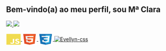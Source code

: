 ## Bem-vindo(a) ao meu perfil, sou Mª Clara
 
 <div>
   <a href="https://github.com/MariaClara-1005">
   <img height="180em" src="https://github-readme-stats.vercel.app/api?username=MariaClara-1005&show_icons=true&theme=tokyonight&include_all_commits=true&count_private=true"/>
   <img height="180em" src="https://github-readme-stats.vercel.app/api/top-langs/?username=MariaClara-1005&layout=compact&langs_count=6&theme=tokyonight"/>

</div>
<div style="display: inline_block"><br>
  <img align="center" alt="Js" height="30" width="40" src="https://raw.githubusercontent.com/devicons/devicon/master/icons/javascript/javascript-plain.svg ">
  <img align="center" alt="HTML" height="30" width="40" src="https://raw.githubusercontent.com/devicons/devicon/master/icons/html5/html5-original.svg ">
  <img align="center" alt="CSS" height="30" width="40" src="https://raw.githubusercontent.com/devicons/devicon/master/icons/css3/css3-original.svg ">
 <img align="center" alt="Evellyn-css" height="50" width="40" src="https://cdn.jsdelivr.net/gh/devicons/devicon/icons/python/python-original.svg ">
 
</div>
 
 <br>
 
<div>
  <!--<a href="https://www.linkedin.com/in/" target="_blank"><img src="https://img.shields.io/badge/-LinkedIn-%230077B5?style= for-the-badge&logo=linkedin&logoColor=white" target="_blank"></a>-->
 
 <!-- ![Animação de cobra](https://github.com/MariaClara-1005/MariaClara-1005/blob/output/github-contribution-grid-snake.svg)
-->
</div>
